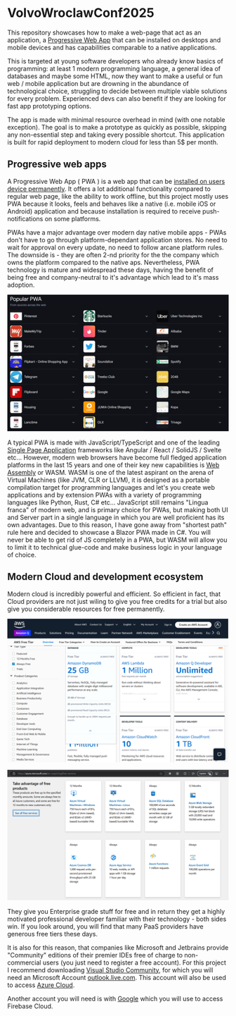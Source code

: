 # VolvoWroclawConf2025

This repository showcases how to make a web-page that act as an application, a [Progressive Web App](https://developer.mozilla.org/en-US/docs/Web/Progressive_web_apps/Guides/What_is_a_progressive_web_app) that can be installed on desktops and mobile devices and has capabilities comparable to a native applications.

This is targeted at young software developers who already know basics of programming: at least 1 modern programming language, a general idea of databases and maybe some HTML, now they want to make a useful or fun web / mobile application but are drowning in the abundance of technological choice, struggling to decide between multiple viable solutions for every problem. Experienced devs can also benefit if they are looking for fast app prototyping options.

The app is made with minimal resource overhead in mind (with one notable exception). The goal is to make a prototype as quickly as possible, skipping any non-essential step and taking every possible shortcut. This application is built for rapid deployment to modern cloud for less than 5$ per month.

## Progressive web apps

A Progressive Web App ( PWA ) is a web app that can be [installed on users device permanently](https://developer.mozilla.org/en-US/docs/Web/Progressive_web_apps/Guides/Making_PWAs_installable). It offers a lot additional functionality compared to regular web page, like the ability to work offline, but this project mostly uses PWA because it looks, feels and behaves like a native (i.e. mobile iOS or Android) application and because installation is required to receive push-notifications on some platforms.

PWAs have a major advantage over modern day native mobile apps - PWAs don't have to go through platform-dependant application stores. No need to wait for approval on every update, no need to follow arcane platform rules. The downside is - they are often 2-nd priority for the the company which owns the platform compared to the native aps. Nevertheless, PWA technology is mature and widespread these days, having the benefit of being free and company-neutral to it's advantage which lead to it's mass adoption.

![PWAs](./readme/PWAs.png)

A typical PWA is made with JavaScript/TypeScript and one of the leading [Single Page Application](https://developer.mozilla.org/en-US/docs/Glossary/SPA) frameworks like Angular / React / SolidJS / Svelte etc... However, modern web browsers have become full fledged application platforms in the last 15 years and one of their key new capabilities is [Web Assembly](https://webassembly.org/) or WASM. WASM is one of the latest aspirant on the arena of Virtual Machines (like JVM, CLR or LLVM), it is designed as a portable compilation target for programming languages and let's you create web applications and by extension PWAs with a variety of programming languages like Python, Rust, C# etc... JavaScript still remains "Lingua franca" of modern web, and is primary choice for PWAs, but making both UI and Server part in a single language in which you are well proficient has its own advantages. Due to this reason, I have gone away from "shortest path" rule here and decided to showcase a Blazor PWA made in C#. You will never be able to get rid of JS completely in a PWA, but WASM will allow you to limit it to technical glue-code and make business logic in your language of choice.

## Modern Cloud and development ecosystem 

Modern cloud is incredibly powerful and efficient. So efficient in fact, that Cloud providers are not just wiling to give you free credits for a trial but also give you considerable resources for free permanently. 

![AWS offering](./readme/AWS_offering.png)

![Azure offering](./readme/Azure_offering.png)

They give you Enterprise grade stuff for free and in return they get a highly motivated professional developer familiar with their technology - both sides win. If you look around, you will find that many PaaS providers have generous free tiers these days.

It is also for this reason, that companies like Microsoft and Jetbrains provide "Community" editions of their premier IDEs free of charge to non-commercial users (you just need to register a free account). For this project I recommend downloading [Visual Studio Community](https://visualstudio.microsoft.com/vs/community/), for which you will need an Microsoft Account [outlook.live.com](https://www.microsoft.com/en-us/microsoft-365/outlook/email-and-calendar-software-microsoft-outlook). This account will also be used to access [Azure Cloud](https://portal.azure.com/). 

Another account you will need is with [Google](https://accounts.google.com/) which you will use to access Firebase Cloud.  

## 
